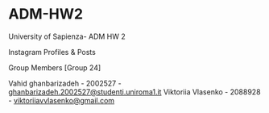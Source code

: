 # ADM-HW2
University of Sapienza- ADM HW 2 

Instagram Profiles & Posts


Group Members [Group 24]

Vahid ghanbarizadeh - 2002527 - ghanbarizadeh.2002527@studenti.uniroma1.it 
Viktoriia Vlasenko - 2088928 - viktoriiavvlasenko@gmail.com
